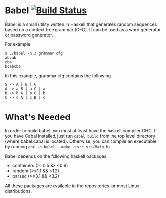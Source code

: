 # Babel [![Build Status](https://travis-ci.org/quytelda/babel.svg?branch=master)](https://travis-ci.org/quytelda/babel)
Babel is a small utility written in Haskell that generates random sequences based on a context free grammar (CFG).  It can be used as a word generator or password generator.

For example:
```
$ ./babel -n 3 grammar.cfg
abcab
cba
bcabcba
```
In this example, grammar.cfg contains the following:
```
S -> A | B | C
A -> a B | a C | a
B -> b A | b C | b
C -> c A | c B | c
```
# What's Needed
In order to build babel, you must at least have the haskell compiler GHC.  If you have Cabal installed, just run `cabal build` from the top level directory (where babel.cabal is located).  Otherwise, you can compile an executable by running `ghc -o babel --make -isrc src/Main.hs`.

Babel depends on the following haskell packages:
- containers (>=0.5 && <0.6)
- random (>=1.1 && <1.2)
- parsec (>=3.1 && <3.2)

All these packages are available in the repositories for most Linux distributions.